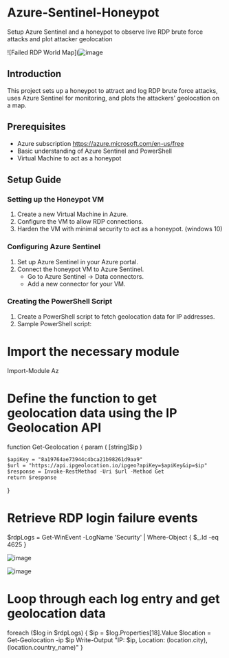 # Azure-Sentinel-Honeypot
Setup Azure Sentinel and a honeypot to observe live RDP brute force attacks and plot attacker geolocation



![Failed RDP World Map](![image](https://github.com/ahmed86-star/Azure-Sentinel-Honeypot/assets/113064932/41a18683-d973-4cbe-9b25-4d50b39ef276)

## Introduction

This project sets up a honeypot to attract and log RDP brute force attacks, uses Azure Sentinel for monitoring, and plots the attackers' geolocation on a map.

## Prerequisites

- Azure subscription https://azure.microsoft.com/en-us/free
- Basic understanding of Azure Sentinel and PowerShell
- Virtual Machine to act as a honeypot

## Setup Guide

### Setting up the Honeypot VM

1. Create a new Virtual Machine in Azure.
2. Configure the VM to allow RDP connections.
3. Harden the VM with minimal security to act as a honeypot. (windows 10)

### Configuring Azure Sentinel

1. Set up Azure Sentinel in your Azure portal.
2. Connect the honeypot VM to Azure Sentinel.
   - Go to Azure Sentinel -> Data connectors.
   - Add a new connector for your VM.

### Creating the PowerShell Script

1. Create a PowerShell script to fetch geolocation data for IP addresses.
2. Sample PowerShell script:
# Import the necessary module
Import-Module Az

# Define the function to get geolocation data using the IP Geolocation API
function Get-Geolocation {
    param (
        [string]$ip
    )
    
    $apiKey = "8a19764ae73944c4bca21b98261d9aa9"
    $url = "https://api.ipgeolocation.io/ipgeo?apiKey=$apiKey&ip=$ip"
    $response = Invoke-RestMethod -Uri $url -Method Get
    return $response
}

# Retrieve RDP login failure events
$rdpLogs = Get-WinEvent -LogName 'Security' | Where-Object { $_.Id -eq 4625 }

![image](https://github.com/ahmed86-star/Azure-Sentinel-Honeypot/assets/113064932/07475778-33e3-4525-b380-ff2229a88903)

![image](https://github.com/ahmed86-star/Azure-Sentinel-Honeypot/assets/113064932/062127a9-42eb-4f0d-ab51-defecf60acb3)

# Loop through each log entry and get geolocation data
foreach ($log in $rdpLogs) {
    $ip = $log.Properties[18].Value
    $location = Get-Geolocation -ip $ip
    Write-Output "IP: $ip, Location: $($location.city), $($location.country_name)"
}

